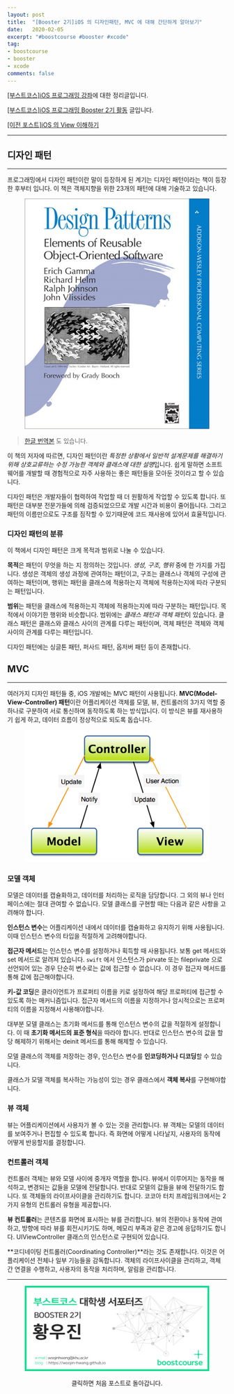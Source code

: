 ```yaml
---
layout: post
title:  "[Booster 2기]iOS 의 디자인패턴, MVC 에 대해 간단하게 알아보기"
date:   2020-02-05
excerpt: "#boostcourse #booster #xcode"
tag:
- boostcourse
- booster
- xcode
comments: false
---
```


[[부스트코스]iOS 프로그래밍 강좌](https://www.edwith.org/boostcourse-ios/)에 대한 정리글입니다.

[[부스트코스]iOS 프로그래밍 Booster 2기 활동](https://woojin-hwang.github.io/boostcourse-ios/) 글입니다.

[[이전 포스트]iOS 의 View 이해하기](https://woojin-hwang.github.io/xcode-view/)

---

## 디자인 패턴

---

프로그래밍에서 디자인 패턴이란 말이 등장하게 된 계기는 디자인 패턴이라는 책이 등장한 후부터 입니다. 이 책은 객체지향을 위한 23개의 패턴에 대해 기술하고 있습니다.

<figure>
  <a href="https://raw.githubusercontent.com/woojin-hwang/woojin-hwang.github.io/master/_posts/img/ios-view/design_pattern.png"><img src="https://raw.githubusercontent.com/woojin-hwang/woojin-hwang.github.io/master/_posts/img/ios-view/design_pattern.png"></a>
</figure>

> [한글 번역본](http://www.yes24.com/Product/Goods/17525598) 도 있습니다.

이 책의 저자에 따르면, 디자인 패턴이란 *특정한 상황에서 일반적 설계문제를 해결하기 위해 상호교류하는 수정 가능한 객체와 클래스에 대한 설명*입니다. 쉽게 말하면 소프트웨어를 개발할 때 경험적으로 자주 사용하는 좋은 패턴들을 모아둔 것이라고 할 수 있습니다.

디자인 패턴은 개발자들이 협력하여 작업할 때 더 원활하게 작업할 수 있도록 합니다. 또 패턴은 대부분 전문가들에 의해 검증되었으므로 개발 시간과 비용이 줄어듭니다. 그리고 패턴의 이름만으로도 구조를 짐작할 수 있기때문에 코드 재사용에 있어서 효율적입니다.

### 디자인 패턴의 분류

이 책에서 디자인 패턴은 크게 목적과 범위로 나눌 수 있습니다.

**목적**은 패턴이 무엇을 하는 지 정의하는 것입니다. *생성, 구조, 행위* 중에 한 가지를 가집니다. 생성은 객체의 생성 과정에 관여하는 패턴이고, 구조는 클래스나 객체의 구성에 관여하는 패턴이며, 행위는 패턴을 클래스에 적용하는지 객체에 적용하는지에 따라 구분되는 패턴입니다.

**범위**는 패턴을 클래스에 적용하는지 객체에 적용하는지에 따라 구분하는 패턴입니다. 목적에서 이야기한 행위와 비슷합니다. 범위에는 *클래스 패턴과 객체 패턴*이 있습니다. 클래스 패턴은 클래스와 클래스 사이의 관계를 다루는 패턴이며, 객체 패턴은 객체와 객체 사이의 관계를 다루는 패턴입니다.

디자인 패턴에는 싱글톤 패턴, 퍼사드 패턴, 옵저버 패턴 등이 존재합니다.

## MVC

---

여러가지 디자인 패턴들 중, iOS 개발에는 MVC 패턴이 사용됩니다. **MVC(Model-View-Controller) 패턴**이란 어플리케이션 객체를 모델, 뷰, 컨트롤러의 3가지 역할 중 하나로 구분하여 서로 통신하며 동작하도록 하는 방식입니다. 이 방식은 뷰를 재사용하기 쉽게 하고, 데이터 흐름이 정상적으로 되도록 돕습니다.

<figure>
  <a href="https://raw.githubusercontent.com/woojin-hwang/woojin-hwang.github.io/master/_posts/img/ios-view/mvc.png"><img src="https://raw.githubusercontent.com/woojin-hwang/woojin-hwang.github.io/master/_posts/img/ios-view/mvc.png"></a>
</figure>

### 모델 객체

모델은 데이터를 캡슐화하고, 데이터를 처리하는 로직을 담당합니다. 그 외의 뷰나 인터페이스에는 절대 관여할 수 없습니다. 모델 클래스를 구현할 때는 다음과 같은 사항을 고려해야 합니다.

**인스턴스 변수**는 어플리케이션 내에서 데이터를 캡슐화하고 유지하기 위해 사용됩니다. 이때 인스턴스 변수의 타입을 적절하게 고려해야합니다.

**접근자 메서드**는 인스턴스 변수를 설정하거나 획득할 때 사용됩니다. 보통 get 메서드와 set 메서드로 알려져 있습니다. `swift` 에서 인스턴스가 pirvate 또는 fileprivate 으로 선언되어 있는 경우 단순히 변수로는 값에 접근할 수 없습니다. 이 경우 접근자 메서드를 통해 값에 접근해야합니다.

**키-값 코딩**은 클라이언트가 프로퍼티 이름을 키로 설정하여 해당 프로퍼티에 접근할 수 있도록 하는 매커니즘입니다. 접근자 메서드의 이름을 지정하거나 암시적으로는 프로퍼티의 이름을 지정해서 사용해야합니다.

대부분 모델 클래스는 초기화 메서드를 통해 인스턴스 변수의 값을 적절하게 설정합니다. 이 때 **초기화 메서드의 표준 형식**을 따라야 합니다. 반대로 인스턴스 변수의 값을 할당 해제하기 위해서는 deinit 메서드를 통해 해제할 수 있습니다.

모델 클래스의 객체를 저장하는 경우, 인스턴스 변수를 **인코딩하거나 디코딩**할 수 있습니다.

클래스가 모델 객체를 복사하는 가능성이 있는 경우 클래스에서 **객체 복사**를 구현해야합니다.

### 뷰 객체

뷰는 어플리케이션에서 사용자가 볼 수 있는 것을 관리합니다. 뷰 객체는 모델의 데이터를 보여주거나 편집할 수 있도록 합니다. 즉 화면에 어떻게 나타날지, 사용자의 동작에 어떻게 반응할지를 결정합니다.

### 컨트롤러 객체

컨트롤러 객체는 뷰와 모델 사이에 중개자 역할을 합니다. 뷰에서 이루어지는 동작을 해석하고, 변경되는 값들을 모델에 전달합니다. 반대로 모델의 값들을 뷰에 전달하기도 합니다. 또 객체들의 라이프사이클을 관리하기도 합니다. 코코아 터치 프레임워크에서는 2가지 유형의 컨트롤러 유형을 제공합니다.

**뷰 컨트롤러**는 콘텐츠를 화면에 표시하는 뷰를 관리합니다. 뷰의 전환이나 동작에 관여하고, 방향에 따라 뷰를 회전시키기도 하며, 메모리 부족과 같은 경고에 응답하기도 합니다. UIViewController 클래스의 인스턴스로 구현되어 있습니다. 

**코디네이팅 컨트롤러(Coordinating Controller)**라는 것도 존재합니다. 이것은 어플리케이션 전체나 일부 기능들을 감독합니다. 객체의 라이프사이클을 관리하고, 객체 간 연결을 수행하고, 사용자의 동작을 처리하며, 알림을 관리합니다.

---

<figure>
  <a href="https://woojin-hwang.github.io/boostcourse-ios/"><img src="https://raw.githubusercontent.com/woojin-hwang/woojin-hwang.github.io/master/_posts/img/boostcourse/tag.jpg"></a>
</figure>
<center>클릭하면 처음 포스트로 돌아갑니다.</center>